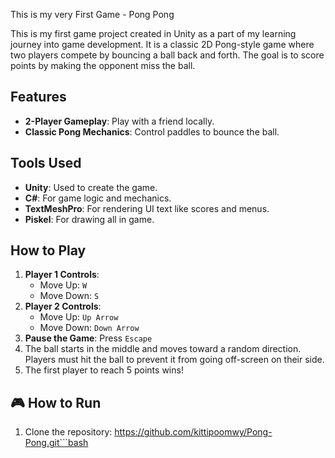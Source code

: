 This is my very First Game - Pong Pong 

This is my first game project created in Unity as a part of my learning journey into game development. It is a classic 2D Pong-style game where two players compete by bouncing a ball back and forth. The goal is to score points by making the opponent miss the ball.

## Features
- **2-Player Gameplay**: Play with a friend locally.
- **Classic Pong Mechanics**: Control paddles to bounce the ball.

## Tools Used
- **Unity**: Used to create the game.
- **C#**: For game logic and mechanics.
- **TextMeshPro**: For rendering UI text like scores and menus.
- **Piskel**: For drawing all in game.

## How to Play
1. **Player 1 Controls**:
   - Move Up: `W`
   - Move Down: `S`
2. **Player 2 Controls**:
   - Move Up: `Up Arrow`
   - Move Down: `Down Arrow`
3. **Pause the Game**: Press `Escape`
4. The ball starts in the middle and moves toward a random direction. Players must hit the ball to prevent it from going off-screen on their side.
5. The first player to reach 5 points wins!

## 🎮 How to Run
1. Clone the repository:
   https://github.com/kittipoomwy/Pong-Pong.git```bash
